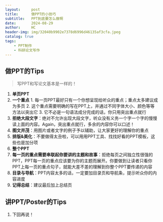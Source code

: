```yaml
---
layout:     post
title:      做PPT的小技巧
subtitle:   PPT到底要怎么做啊
date:       2024-08-29
author:     HC
header-img: img/32040b9902e7378d6996d46135af3cfa.jpeg
catalog: true
tags:
    - PPT制作
    - 科研论文写作
---
```



## 做PPT的Tips
> 写PPT和写论文基本是一样的！

1. **单页PPT**
  1. **一个重点**
    1. 每一页PPT最好只有一个你想呈现给听众的重点；重点太多建议成为多页
    2. 这个重点需要明确的写在PPT上，并通过不同字体大小、颜色等等方法以突出它
    3. 它不必是一句语法成分完成的话，你只用突出重点就行
  2. **拒绝大段文字**：绝对不允许出现大段文字，听众没有义务一个字一个字的慢慢读上面的内容。Again，突出重点就行，多余的内容你可以口述！
  3. **图文并茂**：用图片或者文字的例子予以辅助，让大家更好的理解你的重点
  4. **排版&美化**：不要做得太丑啦，可以用用PPT工具、找找好看的PPT模板，这些也是加分项
2. **整个PPT**
  1. **每一页的重点需要串联起你要讲的主题和故事**：拒绝每页之间独立性很强的PPT，PPT每一页的重点应该要为你的主题而展开。你要做到让读者只看你PPT上每一页的重点句子，就能大差不差的理解到你整个PPT要传递的内容
  2. **目录与导航**：PPT内容太多的话，一定要加目录页和导航条，提示听众你的内容进度
  3. **记得总结**：建议最后加上总结页
  
## 讲PPT/Poster的Tips
1. 下回再说！